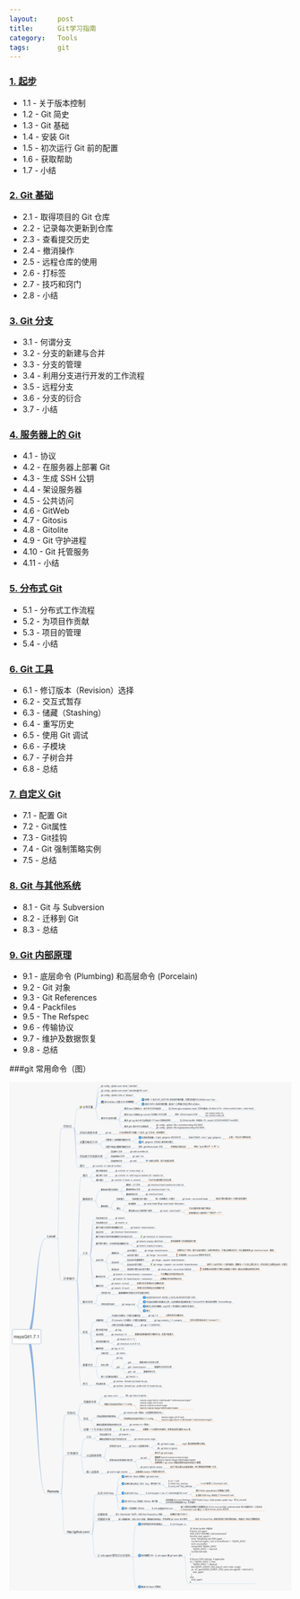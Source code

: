 ```yaml
---
layout:     post
title:      Git学习指南
category:   Tools
tags:       git
---
```


### [1. 起步](http://progit.org/book/zh/ch1-0.html)
* 1.1 - 关于版本控制
* 1.2 - Git 简史
* 1.3 - Git 基础
* 1.4 - 安装 Git
* 1.5 - 初次运行 Git 前的配置
* 1.6 - 获取帮助
* 1.7 - 小结

### [2. Git 基础](http://progit.org/book/zh/ch2-0.html)
* 2.1 - 取得项目的 Git 仓库
* 2.2 - 记录每次更新到仓库
* 2.3 - 查看提交历史
* 2.4 - 撤消操作
* 2.5 - 远程仓库的使用
* 2.6 - 打标签
* 2.7 - 技巧和窍门
* 2.8 - 小结

### [3. Git 分支](http://progit.org/book/zh/ch3-0.html)
* 3.1 - 何谓分支
* 3.2 - 分支的新建与合并
* 3.3 - 分支的管理
* 3.4 - 利用分支进行开发的工作流程
* 3.5 - 远程分支
* 3.6 - 分支的衍合
* 3.7 - 小结

### [4. 服务器上的 Git](http://progit.org/book/zh/ch4-0.html)
* 4.1 - 协议
* 4.2 - 在服务器上部署 Git
* 4.3 - 生成 SSH 公钥
* 4.4 - 架设服务器
* 4.5 - 公共访问
* 4.6 - GitWeb
* 4.7 - Gitosis
* 4.8 - Gitolite
* 4.9 - Git 守护进程
* 4.10 - Git 托管服务
* 4.11 - 小结

### [5. 分布式 Git](http://progit.org/book/zh/ch5-0.html)
* 5.1 - 分布式工作流程
* 5.2 - 为项目作贡献
* 5.3 - 项目的管理
* 5.4 - 小结

### [6. Git 工具](http://progit.org/book/zh/ch6-0.html)
* 6.1 - 修订版本（Revision）选择
* 6.2 - 交互式暂存
* 6.3 - 储藏（Stashing）
* 6.4 - 重写历史
* 6.5 - 使用 Git 调试
* 6.6 - 子模块
* 6.7 - 子树合并
* 6.8 - 总结

### [7. 自定义 Git](http://progit.org/book/zh/ch7-0.html)
* 7.1 - 配置 Git
* 7.2 - Git属性
* 7.3 - Git挂钩
* 7.4 - Git 强制策略实例
* 7.5 - 总结

### [8. Git 与其他系统](http://progit.org/book/zh/ch8-0.html)
* 8.1 - Git 与 Subversion
* 8.2 - 迁移到 Git
* 8.3 - 总结

### [9. Git 内部原理](http://progit.org/book/zh/ch9-0.html)
* 9.1 - 底层命令 (Plumbing) 和高层命令 (Porcelain)
* 9.2 - Git 对象
* 9.3 - Git References
* 9.4 - Packfiles
* 9.5 - The Refspec
* 9.6 - 传输协议
* 9.7 - 维护及数据恢复
* 9.8 - 总结

###git 常用命令（图）

<a href="/assets/img/blog/git.png" class="thumbnail" target="_blank">
<img src="/assets/img/blog/git.png" alt="">
</a>